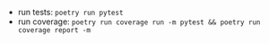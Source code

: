 * run tests: `poetry run pytest`
* run coverage: `poetry run coverage run -m pytest && poetry run coverage report -m`